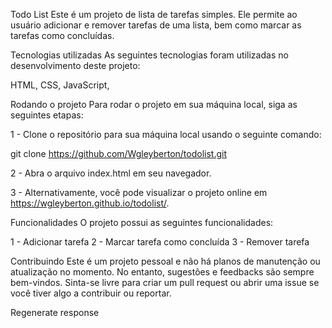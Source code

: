 Todo List
Este é um projeto de lista de tarefas simples. Ele permite ao usuário adicionar e remover tarefas de uma lista, bem como marcar as tarefas como concluídas.

Tecnologias utilizadas
As seguintes tecnologias foram utilizadas no desenvolvimento deste projeto:

HTML,
CSS,
JavaScript,

Rodando o projeto
Para rodar o projeto em sua máquina local, siga as seguintes etapas:

1 - Clone o repositório para sua máquina local usando o seguinte comando:

git clone https://github.com/Wgleyberton/todolist.git

2 - Abra o arquivo index.html em seu navegador.

3 - Alternativamente, você pode visualizar o projeto online em https://wgleyberton.github.io/todolist/.

Funcionalidades
O projeto possui as seguintes funcionalidades:

1 - Adicionar tarefa
2 - Marcar tarefa como concluída
3 - Remover tarefa

Contribuindo
Este é um projeto pessoal e não há planos de manutenção ou atualização no momento. No entanto, sugestões e feedbacks são sempre bem-vindos. Sinta-se livre para criar um pull request ou abrir uma issue se você tiver algo a contribuir ou reportar.





Regenerate response
